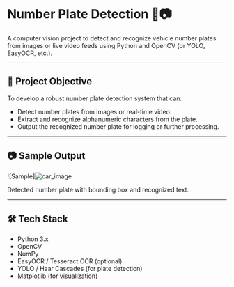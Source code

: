 # Number Plate Detection 🚗📷

A computer vision project to detect and recognize vehicle number plates from images or live video feeds using Python and OpenCV (or YOLO, EasyOCR, etc.).

---

## 📌 Project Objective

To develop a robust number plate detection system that can:
- Detect number plates from images or real-time video.
- Extract and recognize alphanumeric characters from the plate.
- Output the recognized number plate for logging or further processing.

---

## 📷 Sample Output

![Sample]![car_image](https://github.com/user-attachments/assets/3583c0d5-3f38-4547-8d07-5e94528621fc)

Detected number plate with bounding box and recognized text.

---

## 🛠 Tech Stack

- Python 3.x
- OpenCV
- NumPy
- EasyOCR / Tesseract OCR (optional)
- YOLO / Haar Cascades (for plate detection)
- Matplotlib (for visualization)

